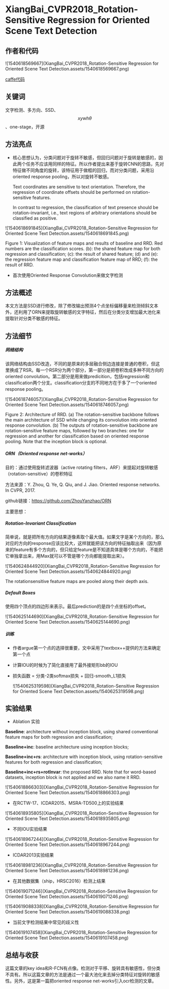 # XiangBai_CVPR2018_Rotation-Sensitive Regression for Oriented Scene Text Detection

## 作者和代码    

![1540618569667](XiangBai_CVPR2018_Rotation-Sensitive Regression for Oriented Scene Text Detection.assets/1540618569667.png)

[caffe代码](https://github.com/MhLiao/RRD)

## 关键词

文字检测、多方向、SSD、$$xywh\theta$$、one-stage，开源

## 方法亮点

+ 核心思想认为，分类问题对于旋转不敏感，但回归问题对于旋转是敏感的，因此两个任务不应该用同样的特征。所以作者提出来基于旋转CNN的思路，先对特征做不同角度的旋转，该特征用于做框的回归，而对分类问题，采用沿oriented response pooling，所以对旋转不敏感。 

  Text coordinates are sensitive to text orientation. Therefore, the regression of coordinate offsets should be performed on rotation-sensitive features.    

  In contrast to regression, the classification of text presence should be rotation-invariant, i.e., text regions of arbitrary orientations should be classified as positive.    

![1540618691845](XiangBai_CVPR2018_Rotation-Sensitive Regression for Oriented Scene Text Detection.assets/1540618691845.png)

Figure 1: Visualization of feature maps and results of baseline and RRD. Red numbers are the classification scores. (b): the shared feature map for both regression and classification; (c): the result of shared feature; (d) and (e): the regression feature map and classification feature map of RRD; (f): the result of RRD.

+ 首次使用Oriented Response Convolution来做文字检测



## 方法概述

本文方法是SSD进行修改，除了修改输出预测4个点坐标偏移量来检测倾斜文本外，还利用了ORN来提取旋转敏感的文字特征，然后在分类分支增加最大池化来提取针对分类不敏感的特征。

## 方法细节

##### 网络结构

该网络结构由SSD改造，不同的是原来的多层融合侧边连接是普通的卷积，但这里换成了RSR。每一个RSR分为两个部分，第一部分是把卷积改成多种不同方向的oriented convolution。第二部分是用来做predicition，包括regression和classification两个分支。classification分支的不同地方在于多了一个oriented response pooling。

![1540618746057](XiangBai_CVPR2018_Rotation-Sensitive Regression for Oriented Scene Text Detection.assets/1540618746057.png)

Figure 2: Architecture of RRD. (a) The rotation-sensitive backbone follows the main architecture of SSD while changing its convolution into oriented response convolution. (b) The outputs of rotation-sensitive backbone are rotation-sensitive feature maps, followed by two branches: one for regression and another for classification based on oriented response pooling. Note that the inception block is optional.    

##### ORN（Oriented response net-works）

目的：通过使用旋转滤波器（active rotating filters，ARF）来提起对旋转敏感（rotation-sensitive）的卷积特征

方法来源：Y. Zhou, Q. Ye, Q. Qiu, and J. Jiao. Oriented response networks. In CVPR, 2017.    

github链接：https://github.com/ZhouYanzhao/ORN

主要思想：

##### Rotation-Invariant Classification    

简单说，就是把所有方向的结果逐像素取个最大值。如果文字是某个方向的，那么对应的方向的response应该比较大，这样就能把该方向的特征抽取出来（因为原来的feature有多个方向的，但只给定feature是不知道具体是哪个方向的，不能把它单独拿出来，用Max就可以不管是哪个方向都能提取出来）。

![1540624844920](XiangBai_CVPR2018_Rotation-Sensitive Regression for Oriented Scene Text Detection.assets/1540624844920.png)

The rotationsensitive feature maps are pooled along their depth axis.    

##### Default Boxes

使用四个顶点的四边形来表示。最后prediction的是四个点坐标的offset。

![1540625144690](XiangBai_CVPR2018_Rotation-Sensitive Regression for Oriented Scene Text Detection.assets/1540625144690.png)

##### 训练

+ 作者argue第一个点的选择很重要，文中采用了textbox++提供的方法来确定第一个点

+ 计算IOU的时候为了简化直接用了最外接矩形bb的IOU

+ 损失函数 = 分类-2类softmax损失 + 回归-smooth_L1损失

  ![1540625319598](XiangBai_CVPR2018_Rotation-Sensitive Regression for Oriented Scene Text Detection.assets/1540625319598.png)



## 实验结果

- Ablation 实验

**Baseline**: architecture without inception block, using shared conventional feature maps for both regression and classification; 

**Baseline+inc**: baseline architecture using inception blocks; 

**Baseline+inc+rs**: architecture with inception block, using rotation-sensitive features for both regression and classification; 

**Baseline+inc+rs+rotInvar**: the proposed RRD. Note that for word-based datasets, inception block is not applied and we also name it RRD.    

![1540618866303](XiangBai_CVPR2018_Rotation-Sensitive Regression for Oriented Scene Text Detection.assets/1540618866303.png)

- 在RCTW-17、ICDAR2015、MSRA-TD500上的实验结果

![1540618935805](XiangBai_CVPR2018_Rotation-Sensitive Regression for Oriented Scene Text Detection.assets/1540618935805.png)

+ 不同IOU实验结果

![1540618967244](XiangBai_CVPR2018_Rotation-Sensitive Regression for Oriented Scene Text Detection.assets/1540618967244.png)

+ ICDAR2013实验结果

![1540618981236](XiangBai_CVPR2018_Rotation-Sensitive Regression for Oriented Scene Text Detection.assets/1540618981236.png)

+ 在其他数据集（ship，HRSC2016）检测上结果

![1540619071246](XiangBai_CVPR2018_Rotation-Sensitive Regression for Oriented Scene Text Detection.assets/1540619071246.png)

![1540619088338](XiangBai_CVPR2018_Rotation-Sensitive Regression for Oriented Scene Text Detection.assets/1540619088338.png)

+ 当前文字检测结果中常见的歧义性

![1540619107458](XiangBai_CVPR2018_Rotation-Sensitive Regression for Oriented Scene Text Detection.assets/1540619107458.png)

## 总结与收获

这篇文章的key idea和R-FCN有点像。检测对于平移、旋转具有敏感性，但分类不具有。所以这篇文章的方法是通过一个最大池化来去掉分类特征对旋转的敏感性。另外，这是第一篇把oriented response net-works引入ocr检测的文章。







